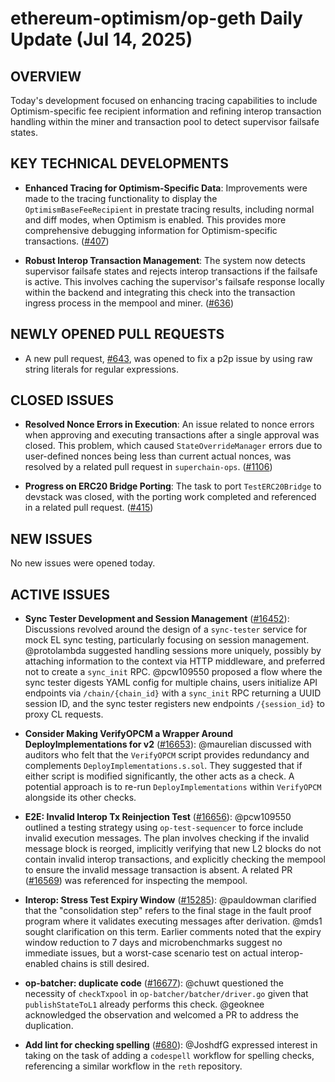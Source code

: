 # ethereum-optimism/op-geth Daily Update (Jul 14, 2025)
## OVERVIEW 
Today's development focused on enhancing tracing capabilities to include Optimism-specific fee recipient information and refining interop transaction handling within the miner and transaction pool to detect supervisor failsafe states.

## KEY TECHNICAL DEVELOPMENTS

*   **Enhanced Tracing for Optimism-Specific Data**: Improvements were made to the tracing functionality to display the `OptimismBaseFeeRecipient` in prestate tracing results, including normal and diff modes, when Optimism is enabled. This provides more comprehensive debugging information for Optimism-specific transactions. ([#407](https://github.com/ethereum-optimism/op-geth/pull/407))

*   **Robust Interop Transaction Management**: The system now detects supervisor failsafe states and rejects interop transactions if the failsafe is active. This involves caching the supervisor's failsafe response locally within the backend and integrating this check into the transaction ingress process in the mempool and miner. ([#636](https://github.com/ethereum-optimism/op-geth/pull/636))

## NEWLY OPENED PULL REQUESTS

*   A new pull request, [#643](https://github.com/ethereum-optimism/op-geth/pull/643), was opened to fix a p2p issue by using raw string literals for regular expressions.

## CLOSED ISSUES

*   **Resolved Nonce Errors in Execution**: An issue related to nonce errors when approving and executing transactions after a single approval was closed. This problem, which caused `StateOverrideManager` errors due to user-defined nonces being less than current actual nonces, was resolved by a related pull request in `superchain-ops`. ([#1106](https://github.com/ethereum-optimism/op-geth/issues/1106))

*   **Progress on ERC20 Bridge Porting**: The task to port `TestERC20Bridge` to devstack was closed, with the porting work completed and referenced in a related pull request. ([#415](https://github.com/ethereum-optimism/op-geth/issues/415))

## NEW ISSUES

No new issues were opened today.

## ACTIVE ISSUES

*   **Sync Tester Development and Session Management** ([#16452](https://github.com/ethereum-optimism/op-geth/issues/16452)): Discussions revolved around the design of a `sync-tester` service for mock EL sync testing, particularly focusing on session management. @protolambda suggested handling sessions more uniquely, possibly by attaching information to the context via HTTP middleware, and preferred not to create a `sync_init` RPC. @pcw109550 proposed a flow where the sync tester digests YAML config for multiple chains, users initialize API endpoints via `/chain/{chain_id}` with a `sync_init` RPC returning a UUID session ID, and the sync tester registers new endpoints `/{session_id}` to proxy CL requests.

*   **Consider Making VerifyOPCM a Wrapper Around DeployImplementations for v2** ([#16653](https://github.com/ethereum-optimism/op-geth/issues/16653)): @maurelian discussed with auditors who felt that the `VerifyOPCM` script provides redundancy and complements `DeployImplementations.s.sol`. They suggested that if either script is modified significantly, the other acts as a check. A potential approach is to re-run `DeployImplementations` within `VerifyOPCM` alongside its other checks.

*   **E2E: Invalid Interop Tx Reinjection Test** ([#16656](https://github.com/ethereum-optimism/op-geth/issues/16656)): @pcw109550 outlined a testing strategy using `op-test-sequencer` to force include invalid execution messages. The plan involves checking if the invalid message block is reorged, implicitly verifying that new L2 blocks do not contain invalid interop transactions, and explicitly checking the mempool to ensure the invalid message transaction is absent. A related PR ([#16569](https://github.com/ethereum-optimism/optimism/pull/16569)) was referenced for inspecting the mempool.

*   **Interop: Stress Test Expiry Window** ([#15285](https://github.com/ethereum-optimism/op-geth/issues/15285)): @pauldowman clarified that the "consolidation step" refers to the final stage in the fault proof program where it validates executing messages after derivation. @mds1 sought clarification on this term. Earlier comments noted that the expiry window reduction to 7 days and microbenchmarks suggest no immediate issues, but a worst-case scenario test on actual interop-enabled chains is still desired.

*   **op-batcher: duplicate code** ([#16677](https://github.com/ethereum-optimism/op-geth/issues/16677)): @chuwt questioned the necessity of `checkTxpool` in `op-batcher/batcher/driver.go` given that `publishStateToL1` already performs this check. @geoknee acknowledged the observation and welcomed a PR to address the duplication.

*   **Add lint for checking spelling** ([#680](https://github.com/ethereum-optimism/op-geth/issues/680)): @JoshdfG expressed interest in taking on the task of adding a `codespell` workflow for spelling checks, referencing a similar workflow in the `reth` repository.